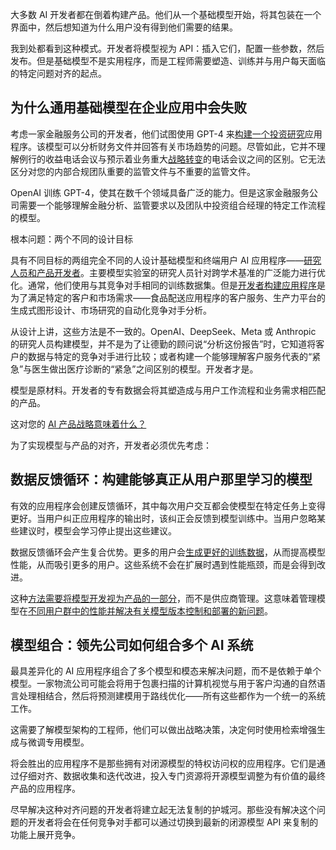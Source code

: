 大多数 AI 开发者都在倒着构建产品。他们从一个基础模型开始，将其包装在一个界面中，然后想知道为什么用户没有得到他们需要的结果。

我到处都看到这种模式。开发者将模型视为 API：插入它们，配置一些参数，然后发布。但是基础模型不是实用程序，而是工程师需要塑造、训练并与用户每天面临的特定问题对齐的起点。

## 为什么通用基础模型在企业应用中会失败

考虑一家金融服务公司的开发者，他们试图使用 GPT-4 来[构建一个投资研究](https://thenewstack.io/agentic-ai-tools-for-building-and-managing-agentic-systems/)应用程序。该模型可以分析财务文件并回答有关市场趋势的问题。尽管如此，它并不理解例行的收益电话会议与预示着业务重大[战略转变](https://thenewstack.io/why-businesses-are-rethinking-it-providers-and-shifting-to-strategic-partnerships/)的电话会议之间的区别。它无法区分对您的内部合规团队重要的监管文件与不重要的监管文件。

OpenAI 训练 GPT-4，使其在数千个领域具备广泛的能力。但是这家金融服务公司需要一个能够理解金融分析、监管要求以及团队中投资组合经理的特定工作流程的模型。

根本问题：两个不同的设计目标

具有不同目标的两组完全不同的人设计基础模型和终端用户 AI 应用程序——[研究人员和产品开发者](https://thenewstack.io/why-businesses-want-to-enable-no-code-and-low-code-automation/)。主要模型实验室的研究人员针对跨学术基准的广泛能力进行优化。通常，他们使用与其竞争对手相同的训练数据集。但是[开发者构建应用程序](https://thenewstack.io/google-wants-developers-to-build-on-device-ai-applications/)是为了满足特定的客户和市场需求——食品配送应用程序的客户服务、生产力平台的生成式图形设计、市场研究的自动化竞争对手分析。

从设计上讲，这些方法是不一致的。OpenAI、DeepSeek、Meta 或 Anthropic 的研究人员构建模型，并不是为了让德勤的顾问说“分析这份报告”时，它知道将客户的数据与特定的竞争对手进行比较；或者构建一个能够理解客户服务代表的“紧急”与医生做出医疗诊断的“紧急”之间区别的模型。开发者才是。

模型是原材料。开发者的专有数据会将其塑造成与用户工作流程和业务需求相匹配的产品。

这对您的 [AI 产品战略意味着什么？](https://thenewstack.io/what-generative-ai-means-for-product-strategy-and-how-to-evaluate-it/)

为了实现模型与产品的对齐，开发者必须优先考虑：

## 数据反馈循环：构建能够真正从用户那里学习的模型

有效的应用程序会创建反馈循环，其中每次用户交互都会使模型在特定任务上变得更好。当用户纠正应用程序的输出时，该纠正会反馈到模型训练中。当用户忽略某些建议时，模型会学习停止提出这些建议。

数据反馈循环会产生复合优势。更多的用户会[生成更好的训练数据](https://thenewstack.io/kumo-surfaces-structured-data-patterns-generative-ai-misses/)，从而提高模型性能，从而吸引更多的用户。这些系统不会在扩展时遇到性能瓶颈，而是会得到改进。

这种[方法需要将模型开发视为产品的一部分](https://thenewstack.io/a-portal-as-a-product-approach-for-internal-developer-portals/)，而不是供应商管理。这意味着管理模型在[不同用户群中的性能并解决有关模型版本控制和部署的新问题](https://thenewstack.io/the-complexity-of-solving-performance-problems/)。

## 模型组合：领先公司如何组合多个 AI 系统

最具差异化的 AI 应用程序组合了多个模型和模态来解决问题，而不是依赖于单个模型。一家物流公司可能会将用于包裹扫描的计算机视觉与用于客户沟通的自然语言处理相结合，然后将预测建模用于路线优化——所有这些都作为一个统一的系统工作。

这需要了解模型架构的工程师，他们可以做出战略决策，决定何时使用检索增强生成与微调专用模型。

将会胜出的应用程序不是那些拥有对闭源模型的特权访问权的应用程序。它们是通过仔细对齐、数据收集和迭代改进，投入专门资源将开源模型调整为有价值的最终产品的应用程序。

尽早解决这种对齐问题的开发者将建立起无法复制的护城河。那些没有解决这个问题的开发者将会在任何竞争对手都可以通过切换到最新的闭源模型 API 来复制的功能上展开竞争。